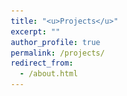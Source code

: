 ```yaml
---
title: "<u>Projects</u>"
excerpt: ""
author_profile: true
permalink: /projects/
redirect_from: 
  - /about.html
---
```





<html lang="en">
	<head>
<!-- 		<link href="https://maxcdn.bootstrapcdn.com/bootstrap/3.3.7/css/bootstrap.min.css" rel="stylesheet"/>
    <script src="https://cdnjs.cloudflare.com/ajax/libs/jquery/3.2.1/jquery.min.js"></script>
    <script src="https://maxcdn.bootstrapcdn.com/bootstrap/3.3.7/js/bootstrap.min.js"></script> -->
		<style>
			@import url("https://fonts.googleapis.com/css2?family=Roboto&display=swap");
			* {
			  box-sizing: border-box;
			}

			.container {
			  display: flex;
			  width: 1040px;
			  justify-content: space-evenly;
			  flex-wrap: wrap;
			  margin-bottom: 140px;
			}
			.card {
			  margin: 10px;
			  background-color: #fff;
			  border-radius: 10px;
			  box-shadow: 0 2px 20px rgba(0, 0, 0, 0.2);
			  overflow: hidden;
			  width: 300px;
			}
			.card-header img {
			  width: 100%;
			  height: 200px;
			  object-fit: cover;
			}
			.card-body {
			  display: flex;
			  flex-direction: column;
			  justify-content: center;
			  align-items: flex-start;
			  padding: 20px;
			  min-height: 80px;
			}

			.tag {
			  background: #cccccc;
			  border-radius: 50px;
			  font-size: 12px;
			  margin: 0;
			  color: #fff;
			  padding: 2px 10px;
			  text-transform: uppercase;
			  cursor: pointer;
			}
			.tag-teal {
			  background-color: #47bcd4;
			}
			.tag-purple {
			  background-color: #5e76bf;
			}
			.tag-pink {
			  background-color: #cd5b9f;
			}

			.card-body p {
			  font-size: 13px;
			  margin: 0 0 5px;
			}
			.user {
			  display: flex;
			  margin-top: auto;
			}

			.user img {
			  border-radius: 50%;
			  width: 40px;
			  height: 40px;
			  margin-right: 10px;
			}
			.user-info h5 {
			  margin: 0;
			}
			.user-info small {
			  color: #545d7a;
			}

			h4 {
    	font-size: .75em;
    	margin-top: 0px;
		}

		a {
  		text-decoration: none !important;
		}

	    </style>
	</head>
	<body style="margin: 0; padding: 0; font-family: sans-serif;">
		<div class="container">
			<!-- -->
			<a href="../files/projects/p11.html" target="_blank">
						<div class="card">
				<div class="card-header">
				  <img src="../files/images/p11.JPG" alt="rover" />
				</div>
				<div class="card-body">
				  <!-- <span class="tag tag-teal">Technology</span> -->
				  <h4 align="center">
				    Maze Solver Robot
				  </h4>
				</div>
			</div>
			</a>
				<!--  --> 
				<a href="../files/projects/p12.html" target="_blank">
			<div class="card">
				<div class="card-header">
				  <img src="../files/images/p12.JPG" alt="ballons" />
				</div>
				<div class="card-body">
				  <!-- <span class="tag tag-purple">Popular</span> -->
				  <h4 align="center">
				    Line Follower Robot
				  </h4>
				</div>
			</div>
			</a>
			<!--  -->
			<a href="../files/projects/p14.html" target="_blank">
						<div class="card">
				<div class="card-header">
				  <img src="../files/images/p14.JPG" alt="rover" />
				</div>
				<div class="card-body">
				  <!-- <span class="tag tag-teal">Technology</span> -->
				  <h4 align="center">
				    Accident Detection and Prevention System
				  </h4>
				</div>
			</div>
			</a>
		<!--  -->
	</body>
</html>


